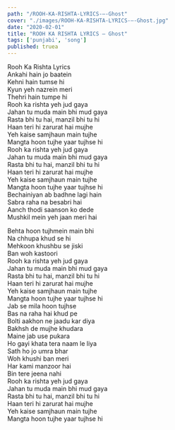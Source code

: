 ```yaml
---
path: "/ROOH-KA-RISHTA-LYRICS-–-Ghost"
cover: "./images/ROOH-KA-RISHTA-LYRICS-–-Ghost.jpg"
date: "2020-02-01"
title: "ROOH KA RISHTA LYRICS – Ghost"
tags: ['punjabi', 'song']
published: truea
---
```

  
Rooh Ka Rishta Lyrics  
Ankahi hain jo baatein  
Kehni hain tumse hi  
Kyun yeh nazrein meri  
Thehri hain tumpe hi  
Rooh ka rishta yeh jud gaya  
Jahan tu muda main bhi mud gaya  
Rasta bhi tu hai, manzil bhi tu hi  
Haan teri hi zarurat hai mujhe  
Yeh kaise samjhaun main tujhe  
Mangta hoon tujhe yaar tujhse hi  
Rooh ka rishta yeh jud gaya  
Jahan tu muda main bhi mud gaya  
Rasta bhi tu hai, manzil bhi tu hi  
Haan teri hi zarurat hai mujhe  
Yeh kaise samjhaun main tujhe  
Mangta hoon tujhe yaar tujhse hi  
Bechainiyan ab badhne lagi hain  
Sabra raha na besabri hai  
Aanch thodi saanson ko dede  
Mushkil mein yeh jaan meri hai  
  
  
  
  
  
  
Behta hoon tujhmein main bhi  
Na chhupa khud se hi  
Mehkoon khushbu se jiski  
Ban woh kastoori  
Rooh ka rishta yeh jud gaya  
Jahan tu muda main bhi mud gaya  
Rasta bhi tu hai, manzil bhi tu hi  
Haan teri hi zarurat hai mujhe  
Yeh kaise samjhaun main tujhe  
Mangta hoon tujhe yaar tujhse hi  
Jab se mila hoon tujhse  
Bas na raha hai khud pe  
Bolti aakhon ne jaadu kar diya  
Bakhsh de mujhe khudara  
Maine jab use pukara  
Ho gayi khata tera naam le liya  
Sath ho jo umra bhar  
Woh khushi ban meri  
Har kami manzoor hai  
Bin tere jeena nahi  
Rooh ka rishta yeh jud gaya  
Jahan tu muda main bhi mud gaya  
Rasta bhi tu hai, manzil bhi tu hi  
Haan teri hi zarurat hai mujhe  
Yeh kaise samjhaun main tujhe  
Mangta hoon tujhe yaar tujhse hi  
